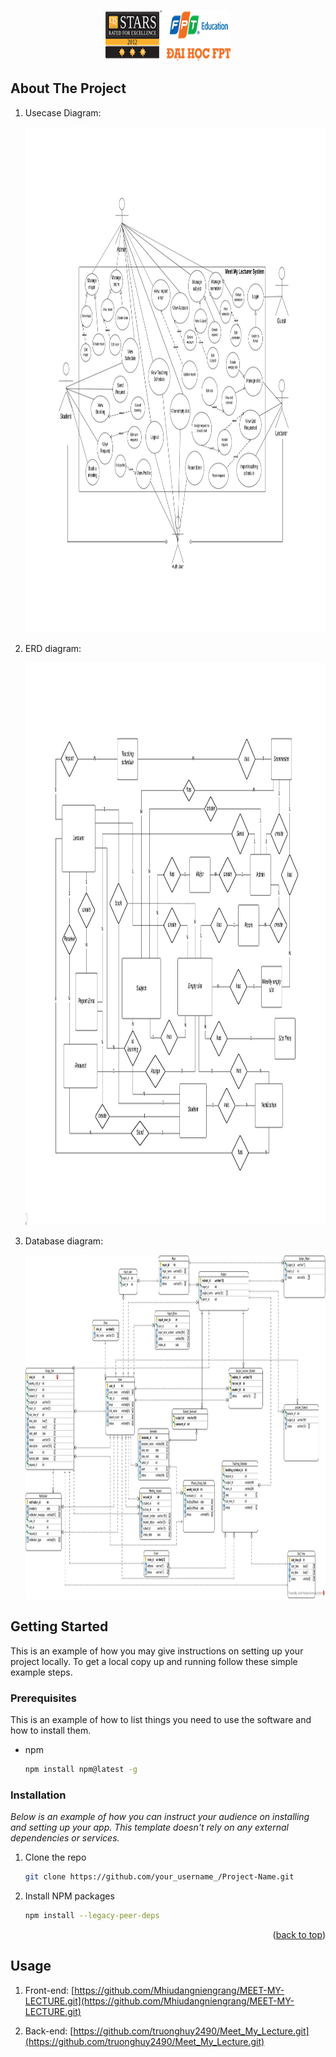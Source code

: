 
<a name="readme-top"></a>

<!-- PROJECT LOGO -->
<br />
<div align="center">
  <a href="https://github.com/Mhiudangniengrang/FPT_LOGIN">
    <img src="./logo.png" alt="Logo" width="200" height="80">
  </a>
</div>


<!-- ABOUT THE PROJECT -->
## About The Project
1. Usecase Diagram:

    <img src="./Use Case Diagram .png" alt="Logo" width="1302" height="809">
2. ERD diagram:
   
    <img src="./erd-diagram.png" alt="Logo" width="1302" height="900">
3. Database diagram:
   
   <img src="./data-base.jpg" alt="Logo" width="1100" height="550">

## Getting Started

This is an example of how you may give instructions on setting up your project locally.
To get a local copy up and running follow these simple example steps.

### Prerequisites

This is an example of how to list things you need to use the software and how to install them.
* npm
  ```sh
  npm install npm@latest -g
  ```

### Installation

_Below is an example of how you can instruct your audience on installing and setting up your app. This template doesn't rely on any external dependencies or services._

1. Clone the repo
   ```sh
   git clone https://github.com/your_username_/Project-Name.git
   ```
2. Install NPM packages
   ```sh
   npm install --legacy-peer-deps
   ```

<p align="right">(<a href="#readme-top">back to top</a>)</p>



<!-- USAGE EXAMPLES -->
## Usage

1. Front-end: [https://github.com/Mhiudangniengrang/MEET-MY-LECTURE.git](https://github.com/Mhiudangniengrang/MEET-MY-LECTURE.git)

2. Back-end: [https://github.com/truonghuy2490/Meet_My_Lecture.git](https://github.com/truonghuy2490/Meet_My_Lecture.git)
